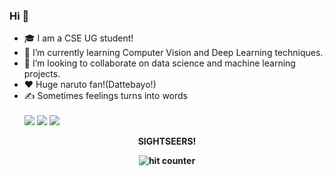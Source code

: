 ### Hi 👋
- 🎓 I am a CSE UG student! 
- 🌱 I’m currently learning Computer Vision and Deep Learning techniques.
- 🤝 I’m looking to collaborate on data science and machine learning projects. 
- ❤️ Huge naruto fan!(Dattebayo!)
- ✍️ Sometimes feelings turns into words<br><br>
[<img src="https://img.shields.io/badge/linkedin-%230077B5.svg?&style=for-the-badge&logo=linkedin&logoColor=white" />](http://www.linkedin.com/in/prajwalmani) [<img src = "https://img.shields.io/badge/instagram-%23E4405F.svg?&style=for-the-badge&logo=instagram&logoColor=white">](http://instagram.com/prajwal.mani)  [<img src="https://img.shields.io/badge/medium-%2312100E.svg?&style=for-the-badge&logo=medium&logoColor=white" />](https://prajwalmani.medium.com/)  


<div align="center">
 <p><strong>SIGHTSEERS!<Strong></p>
 <img src="https://profile-counter.glitch.me/prajwalmani/count.svg" alt="hit counter" align="center">
</div>



